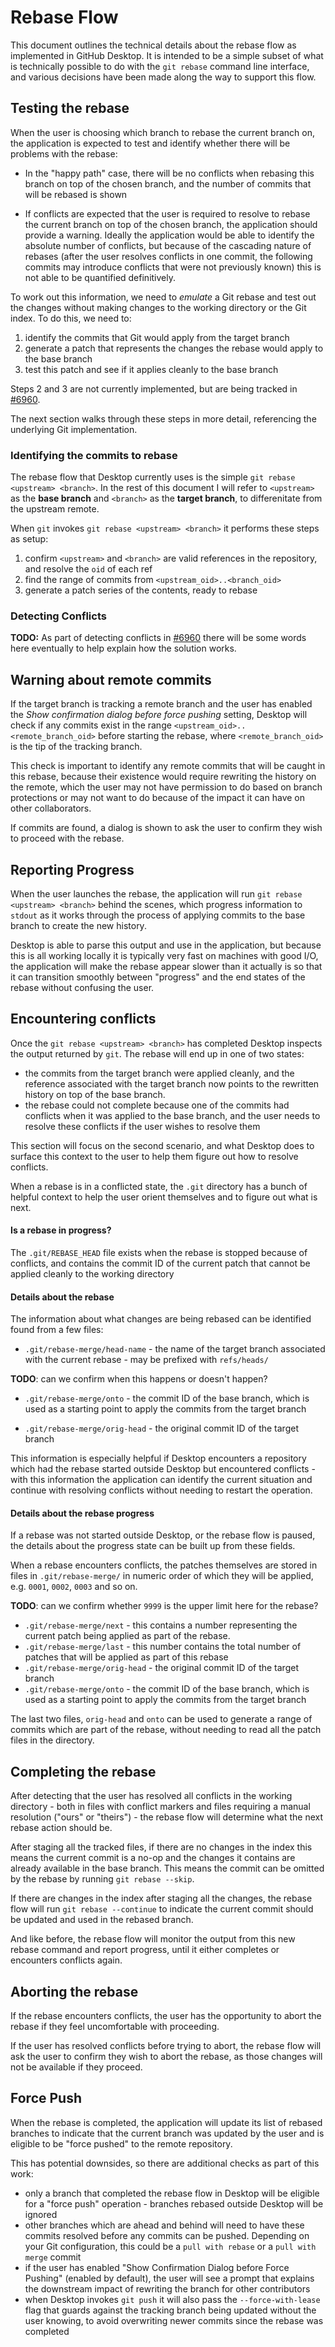 # Rebase Flow

This document outlines the technical details about the rebase flow as
implemented in GitHub Desktop. It is intended to be a simple subset of what is
technically possible to do with the `git rebase` command line interface, and
various decisions have been made along the way to support this flow.

## Testing the rebase

When the user is choosing which branch to rebase the current branch on, the
application is expected to test and identify whether there will be problems with
the rebase:

 - In the "happy path" case, there will be no conflicts when rebasing this
 branch on top of the chosen branch, and the number of commits that will be
 rebased is shown

 - If conflicts are expected that the user is required to resolve to rebase the
 current branch on top of the chosen branch, the application should provide a
 warning. Ideally the application would be able to identify the absolute number
 of conflicts, but because of the cascading nature of rebases (after the user
 resolves conflicts in one commit, the following commits may introduce conflicts
 that were not previously known) this is not able to be quantified definitively.

To work out this information, we need to _emulate_ a Git rebase and test out the
changes without making changes to the working directory or the Git index. To do
this, we need to:

 1. identify the commits that Git would apply from the target branch
 2. generate a patch that represents the changes the rebase would apply to the
   base branch
 3. test this patch and see if it applies cleanly to the base branch

Steps 2 and 3 are not currently implemented, but are being tracked in
[#6960](https://github.com/desktop/desktop/issues/6960).

The next section walks through these steps in more detail, referencing the
underlying Git implementation.

### Identifying the commits to rebase

The rebase flow that Desktop currently uses is the simple
`git rebase <upstream> <branch>`. In the rest of this document I will refer to
`<upstream>` as the **base branch** and `<branch>` as the **target branch**, to
differenitate from the upstream remote.

When `git` invokes `git rebase <upstream> <branch>` it performs these steps as
setup:

 1. confirm `<upstream>` and `<branch>` are valid references in the repository,
    and resolve the `oid` of each ref
 2. find the range of commits from `<upstream_oid>..<branch_oid>`
 3. generate a patch series of the contents, ready to rebase

### Detecting Conflicts

**TODO:** As part of detecting conflicts in [#6960](https://github.com/desktop/desktop/issues/6960)
there will be some words here eventually to help explain how the solution works.

## Warning about remote commits

If the target branch is tracking a remote branch and the user has enabled the
_Show confirmation dialog before force pushing_ setting, Desktop
will check if any commits exist in the range
`<upstream_oid>..<remote_branch_oid>` before starting the rebase, where `<remote_branch_oid>` is the tip of
the tracking branch.

This check is important to identify any remote commits that will be caught in
this rebase, because their existence would require rewriting the history on the remote,
which the user may not have permission to do based on branch protections or may not want to do because of the impact it can have on other collaborators.

If commits are found, a dialog is shown to ask the user to confirm they wish
to proceed with the rebase.

## Reporting Progress

When the user launches the rebase, the application will run
`git rebase <upstream> <branch>` behind the scenes, which progress information
to `stdout` as it works through the process of applying commits to the base
branch to create the new history.

Desktop is able to parse this output and use in the application, but because
this is all working locally it is typically very fast on machines with good I/O,
the application will make the rebase appear slower than it actually is so that
it can transition smoothly between "progress" and the end states of the rebase
without confusing the user.

## Encountering conflicts

Once the `git rebase <upstream> <branch>` has completed Desktop inspects the
output returned by `git`. The rebase will end up in one of two states:

 - the commits from the target branch were applied cleanly, and the reference
   associated with the target branch now points  to the rewritten history on top
   of the base branch.
 - the rebase could not complete because one of the commits had conflicts when
   it was applied to the base branch, and the user needs to resolve these
   conflicts if the user wishes to resolve them

This section will focus on the second scenario, and what Desktop does to surface
this context to the user to help them figure out how to resolve conflicts.

When a rebase is in a conflicted state, the `.git` directory has
a bunch of helpful context to help the user orient themselves and to figure out
what is next.

#### Is a rebase in progress?

The `.git/REBASE_HEAD` file exists when the rebase is stopped because of
conflicts, and contains the commit ID of the current patch that cannot be
applied cleanly to the working directory

#### Details about the rebase

The information about what changes are being rebased can be identified found
from a few files:

 - `.git/rebase-merge/head-name` - the name of the target branch associated with
    the current rebase - may be prefixed with `refs/heads/`

**TODO**: can we confirm when this happens or doesn't happen?

 - `.git/rebase-merge/onto` - the commit ID of the base branch, which is used as
    a starting point to apply the commits from the target branch

 - `.git/rebase-merge/orig-head` - the original commit ID of the target branch

This information is especially helpful if Desktop encounters a repository which
had the rebase started outside Desktop but encountered conflicts - with this
information the application can identify the current situation and continue
with resolving conflicts without needing to restart the operation.

#### Details about the rebase progress

If a rebase was not started outside Desktop, or the rebase flow is paused, the
details about the progress state can be built up from these fields.

When a rebase encounters conflicts, the patches themselves are stored in files
in `.git/rebase-merge/` in numeric order of which they will be applied, e.g.
`0001`, `0002`, `0003` and so on.

**TODO**: can we confirm whether `9999` is the upper limit here for the rebase?

 - `.git/rebase-merge/next` - this contains a number representing the current
   patch being applied as part of the rebase.
 - `.git/rebase-merge/last` - this number contains the total number of patches
   that will be applied as part of this rebase
 - `.git/rebase-merge/orig-head` - the original commit ID of the target branch
 - `.git/rebase-merge/onto` - the commit ID of the base branch, which is used as
    a starting point to apply the commits from the target branch

The last two files, `orig-head` and `onto` can be used to generate a range of
commits which are part of the rebase, without needing to read all the patch
files in the directory.

## Completing the rebase

After detecting that the user has resolved all conflicts in the working
directory - both in files with conflict markers and files requiring a manual
resolution ("ours" or "theirs") - the rebase flow will determine what the next
rebase action should be.

After staging all the tracked files, if there are no changes in the index this
means the current commit is a no-op and the changes it contains are already
available in the base branch. This means the commit can be omitted by the
rebase by running `git rebase --skip`.

If there are changes in the index after staging all the changes, the rebase flow
will run `git rebase --continue` to indicate the current commit should be
updated and used in the rebased branch.

And like before, the rebase flow will monitor the output from this new rebase
command and report progress, until it either completes or encounters conflicts
again.

## Aborting the rebase

If the rebase encounters conflicts, the user has the opportunity to abort the
rebase if they feel uncomfortable with proceeding.

If the user has resolved conflicts before trying to abort, the rebase flow will
ask the user to confirm they wish to abort the rebase, as those changes will not
be available if they proceed.

## Force Push

When the rebase is completed, the application will update its list of rebased
branches to indicate that the current branch was updated by the user and is
eligible to be "force pushed" to the remote repository.

This has potential downsides, so there are additional checks as part of this
work:

 - only a branch that completed the rebase flow in Desktop will be eligible for
 a "force push" operation - branches rebased outside Desktop will be ignored
 - other branches which are ahead and behind will need to have these commits
 resolved before any commits can be pushed. Depending on your Git configuration,
 this could be a `pull with rebase` or a `pull with merge` commit
 - if the user has enabled "Show Confirmation Dialog before Force Pushing"
 (enabled by default), the user will see a prompt that explains the downstream
 impact of rewriting the branch for other contributors
 - when Desktop invokes `git push` it will also pass the `--force-with-lease`
 flag that guards against the tracking branch being updated without the user
 knowing, to avoid overwriting newer commits since the rebase was completed
